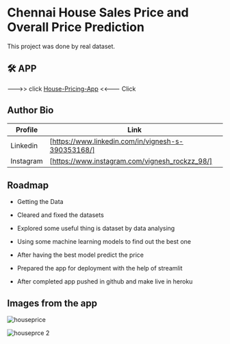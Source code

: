 
# Chennai House Sales Price and Overall Price Prediction

This project was done by real dataset.

## 🛠 APP
--->> click [House-Pricing-App](https://vsekar05.herokuapp.com/)   <<--- Click


## Author Bio

| Profile | Link |
| ------ | ------ |
| Linkedin | [https://www.linkedin.com/in/vignesh-s-390353168/]|
| Instagram | [https://www.instagram.com/vignesh_rockzz_98/] |


## Roadmap

- Getting the Data

- Cleared and fixed the datasets

- Explored some useful thing is dataset by data analysing

- Using some machine learning models to find out the best one

- After having the best model predict the price

- Prepared the app for deployment with the help of streamlit

- After completed app pushed in github and make live in heroku

## Images from the app

![houseprice](https://user-images.githubusercontent.com/95733152/161468384-ae2abe6d-05ec-4ce6-a40f-5424a3abc175.PNG)

![houseprce 2](https://user-images.githubusercontent.com/95733152/161468651-cc184a66-5efc-4c10-bb60-ae7d417afced.PNG)





